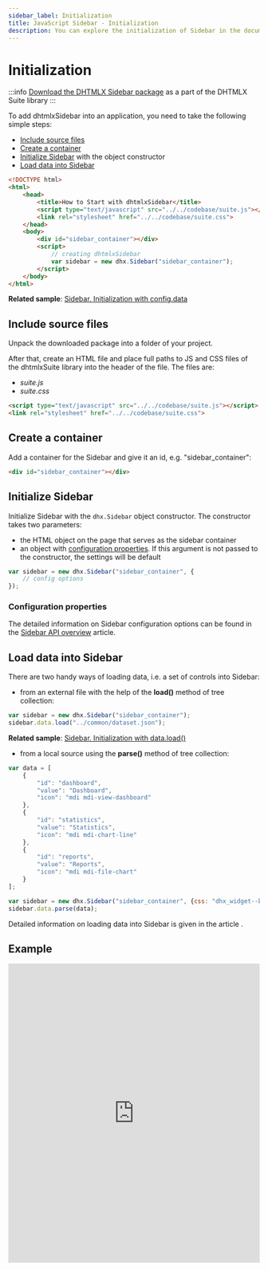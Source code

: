 ```yaml
---
sidebar_label: Initialization
title: JavaScript Sidebar - Initialization 
description: You can explore the initialization of Sidebar in the documentation of the DHTMLX JavaScript UI library. Browse developer guides and API reference, try out code examples and live demos, and download a free 30-day evaluation version of DHTMLX Suite 7.
---
```


# Initialization

:::info
[Download the DHTMLX Sidebar package](https://dhtmlx.com/docs/products/dhtmlxSuite/download.shtml) as a part of the DHTMLX Suite library
:::

To add dhtmlxSidebar into an application, you need to take the following simple steps:

- [Include source files](#include-source-files)
- [Create a container](#create-a-container)
- [Initialize Sidebar](#initialize-sidebar) with the object constructor
- [Load data into Sidebar](#load-data-into-sidebar)

~~~html
<!DOCTYPE html>
<html>
    <head>
        <title>How to Start with dhtmlxSidebar</title>         
        <script type="text/javascript" src="../../codebase/suite.js"></script>
        <link rel="stylesheet" href="../../codebase/suite.css">
    </head>
    <body>
        <div id="sidebar_container"></div>
        <script>
            // creating dhtmlxSidebar
            var sidebar = new dhx.Sidebar("sidebar_container");
        </script>
    </body>
</html>
~~~

**Related sample**: [Sidebar. Initialization with config.data](https://snippet.dhtmlx.com/y8y7iw42)

## Include source files

Unpack the downloaded package into a folder of your project.

After that, create an HTML file and place full paths to JS and CSS files of the dhtmlxSuite library into the header of the file. The files are:

- *suite.js*
- *suite.css*

~~~html
<script type="text/javascript" src="../../codebase/suite.js"></script>
<link rel="stylesheet" href="../../codebase/suite.css">
~~~

## Create a container

Add a container for the Sidebar and give it an id, e.g. "sidebar_container":

~~~html
<div id="sidebar_container"></div>
~~~

## Initialize Sidebar

Initialize Sidebar with the `dhx.Sidebar` object constructor. The constructor takes two parameters:

- the HTML object on the page that serves as the sidebar container
- an object with [configuration properties](#configuration-properties). If this argument is not passed to the constructor, the settings will be default

~~~js
var sidebar = new dhx.Sidebar("sidebar_container", {
	// config options
});
~~~

### Configuration properties

The detailed information on Sidebar configuration options can be found in the [Sidebar API overview](sidebar/api/api_overview.md#properties) article.

## Load data into Sidebar

There are two handy ways of loading data, i.e. a set of controls into Sidebar:

- from an external file with the help of the **load()** method of tree collection:

~~~js
var sidebar = new dhx.Sidebar("sidebar_container");
sidebar.data.load("../common/dataset.json");
~~~

**Related sample**: [Sidebar. Initialization with data.load()](https://snippet.dhtmlx.com/mq4ggjmm)

- from a local source using the **parse()** method of tree collection:

~~~js
var data = [
    {
        "id": "dashboard",
        "value": "Dashboard",
        "icon": "mdi mdi-view-dashboard"
    },
    {
        "id": "statistics",
        "value": "Statistics",
        "icon": "mdi mdi-chart-line"
    },
    {
        "id": "reports",
        "value": "Reports",
        "icon": "mdi mdi-file-chart"
    }
];

var sidebar = new dhx.Sidebar("sidebar_container", {css: "dhx_widget--border_right" });
sidebar.data.parse(data);
~~~

Detailed information on loading data into Sidebar is given in the article [](sidebar/data_loading.md).

## Example

<iframe src="https://snippet.dhtmlx.com/y8y7iw42?mode=js" frameborder="0" class="snippet_iframe" width="100%" height="600"></iframe>